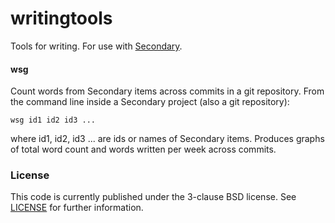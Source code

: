 # writingtools

Tools for writing. For use with [Secondary](https://github.com/bdzimmer/secondary).

#### wsg

Count words from Secondary items across commits in a git repository. From the command line inside a Secondary project (also a git repository):

    wsg id1 id2 id3 ...
    
where id1, id2, id3 ... are ids or names of Secondary items. Produces graphs of total word count and words written per week across commits.

### License

This code is currently published under the 3-clause BSD license. See [LICENSE](LICENSE) for further information.